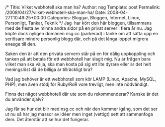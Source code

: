/*
 Title: Vilket webhotell ska man ha?
 Author: nsg
 Template: post
 Permalink: /2008/04/27/vilket-webhotell-ska-man-ha/
 Date: 2008-04-27T10:49:25+00:00
 Categories: Bloggar, Bloggen, Internet, Linux, Personligt, Tankar, Teknik
*/
Jag  har kört den här bloggen, tillsammans med de flesta av minna andra sidor på en privat server i flera år nu. Jag köpte dock nyligen domänen nsg.cc (parkerad) i tanke om att sätta upp en seriösare mindre personlig blogg där, och på det långa loppet migrera enesge till den.

Saken den är att den privata servern står på en för dålig uppkoppling och tanken på att betala för ett webbhotell har slagit mig. Nu är frågan bara vilket man ska välja, ska man kosta på sig ett lite dyrare eller är det helt meningslöst då de billiga är tillräckligt bra?

Vad jag behöver är ett webbhotell som kör LAMP (Linux, Apache, MySQL, PHP), men även stödj för Ruby/RoR vore trevligt, men inte nödvändigt.

Finns det något webbhotell där ute som du rekommenderar? Kanske är det du använder själv?

Jag får se hur det blir med nsg.cc och när den kommer igång, som det ser ut nu så har jag massor av idéer men inget (vettigt) sett att sammanfoga dem. Det återstår att se hur det fungerar.

<small></small>